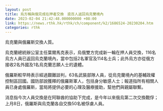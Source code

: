 ```yaml
---
layout: post
title: 烏方稱與俄完成在押者交換　逾百人返回烏克蘭境內
date: 2023-02-04 21:42:48.000000000 +08:00
link: https://news.rthk.hk/rthk/ch/component/k2/1686524-20230204.htm
categories: rthk
---
```


烏克蘭與俄羅斯交換人質。

烏克蘭總統辦公室主任葉爾馬克表示，烏俄雙方完成新一輪在押人員交換，116名烏方人員已返回烏克蘭境內，當中包括2名軍官及114名士兵；此外烏方亦從俄方接收2名外國及1名烏克蘭志願人士的遺體。

俄羅斯較早時表示經過艱難談判，63名武裝部隊人員，從烏克蘭境內的基輔政權控制區回國。國防部說獲釋的俄羅斯軍人，包括身分敏感人士；報道指所有相關人員已身處俄羅斯，當局將提供必要的心理及醫療援助，幫他們與親屬聯繫。

消息指今次人員交換是在阿聯酋的協助下完成，是今年以來俄烏第二次交換戰俘；上月8日，俄羅斯與烏克蘭各自交換50名被俘虜人員。
